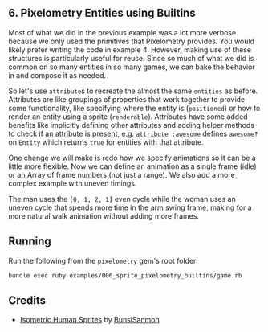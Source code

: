 ## 6. Pixelometry Entities using Builtins

Most of what we did in the previous example was a lot more verbose because we
only used the primitives that Pixelometry provides. You would likely prefer
writing the code in example 4. However, making use of these structures is
particularly useful for reuse. Since so much of what we did is common on so
many entities in so many games, we can bake the behavior in and compose it as
needed.

So let's use `attribute`s to recreate the almost the same `entities` as before.
Attributes are like groupings of properties that work together to provide some
functionality, like specifying where the entity is (`positioned`) or how to
render an entity using a sprite (`renderable`). Attributes have some added
benefits like implicitly defining other attributes and adding helper methods to
check if an attribute is present, e.g. `attribute :awesome` defines `awesome?`
on `Entity` which returns `true` for entities with that attribute.

One change we will make is redo how we specify animations so it can be a little
more flexible. Now we can define an animation as a single frame (idle) or an
Array of frame numbers (not just a range). We also add a more complex example
with uneven timings.

The man uses the `[0, 1, 2, 1]` even cycle while the woman uses an uneven cycle
that spends more time in the arm swing frame, making for a more natural walk
animation without adding more frames.

## Running

Run the following from the `pixelometry` gem's root folder:

```sh
bundle exec ruby examples/006_sprite_pixelometry_builtins/game.rb
```

## Credits

- [Isometric Human Sprites](https://bunsisanmon.itch.io/isometric-human-sprites) by [BunsiSanmon](https://bunsisanmon.itch.io/)
